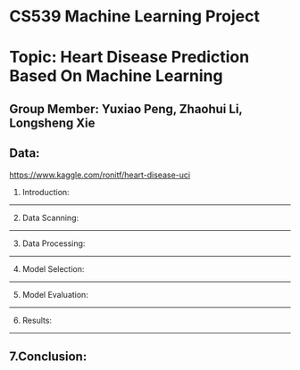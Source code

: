 CS539 Machine Learning Project
===
Topic: Heart Disease Prediction Based On Machine Learning
===

Group Member: Yuxiao Peng, Zhaohui Li, Longsheng Xie
---
Data:
---
https://www.kaggle.com/ronitf/heart-disease-uci


1. Introduction:
---

2. Data Scanning:
---

3. Data Processing:
---

4. Model Selection:
---

5. Model Evaluation:
---

6. Results:
---

7.Conclusion:
---

